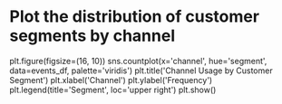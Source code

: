 # Plot the distribution of customer segments by channel
plt.figure(figsize=(16, 10))
sns.countplot(x='channel', hue='segment', data=events_df, palette='viridis')
plt.title('Channel Usage by Customer Segment')
plt.xlabel('Channel')
plt.ylabel('Frequency')
plt.legend(title='Segment', loc='upper right')
plt.show()
